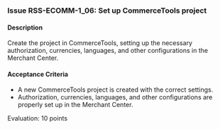 ### Issue RSS-ECOMM-1_06: Set up CommerceTools project

#### Description
Create the project in CommerceTools, setting up the necessary authorization, currencies, languages, and other configurations in the Merchant Center.

#### Acceptance Criteria
- A new CommerceTools project is created with the correct settings.
- Authorization, currencies, languages, and other configurations are properly set up in the Merchant Center.

Evaluation: 10 points